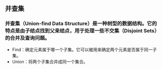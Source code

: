 ## 并查集

### 并查集（Union-find Data Structure）是一种树型的数据结构。它的特点是由子结点找到父亲结点，用于处理一些不交集（Disjoint Sets）的合并及查询问题。

- Find：确定元素属于哪一个子集。它可以被用来确定两个元素是否属于同一子集。
- Union：将两个子集合并成同一个集合。